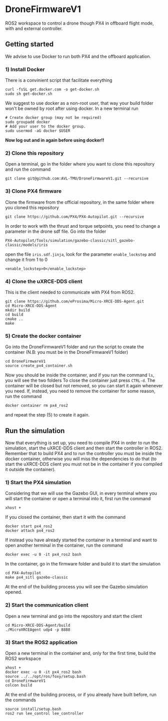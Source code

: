 # DroneFirmwareV1
ROS2 workspace to control a drone though PX4 in offboard flight mode, with and external controller.

## Getting started
We advise to use Docker to run both PX4 and the offboard application.

### 1) Install Docker
There is a convinient script that facilitate everything
```
curl -fsSL get.docker.com -o get-docker.sh
sudo sh get-docker.sh
```
We suggest to use docker as a non-root user, that way your build folder won't be owned by root after using docker. In a new terminal run
```
# Create docker group (may not be required)
sudo groupadd docker
# Add your user to the docker group.
sudo usermod -aG docker $USER
```
**Now log out and in again before using docker!!**

### 2) Clone this repository
Open a terminal, go in the folder where you want to clone this repository and run the command
```
git clone git@github.com:AVL-TMU/DroneFirmwareV1.git --recursive
```

### 3) Clone PX4 firmware
Clone the firmware from the official repository, in the same folder where you cloned this repository
```
git clone https://github.com/PX4/PX4-Autopilot.git --recursive
```
In order to work with the thrust and torque setpoints, you need to change a parameter in the drone sdf file.
Go into the folder
```
PX4-Autopilot/Tools/simulation/gazebo-classic/sitl_gazebo-classic/models/iris
```
open the file ```iris.sdf.jinja```, look for the parameter ```enable_lockstep``` and change it from 1 to 0
```
<enable_lockstep>0</enable_lockstep>
```

### 4) Clone the uXRCE-DDS client 
This is the client needed to communicate with PX4 from ROS2.
```
git clone https://github.com/eProsima/Micro-XRCE-DDS-Agent.git
cd Micro-XRCE-DDS-Agent
mkdir build
cd build
cmake ..
make
```
### 5) Create the docker container
Go into the DroneFirmwareV1 folder and run the script to create the container (N.B: you must be in the DroneFirmwareV1 folder)
```
cd DroneFirmwareV1
source create_px4_container.sh 
```
Now you should be inside the container, and if you run the command ```ls```, you will see the two folders
To close the container just press ```CTRL-d```. The container will be closed but not removed, so you can start it again whenever you need. If, instead, you need to remove the container for some reason, run the command
```
docker container rm px4_ros2
```
and repeat the step (5) to create it again.

## Run the simulation
Now that everything is set up, you need to compile PX4 in order to run the simulation, start the uXRCE-DDS client and then start the controller in ROS2.
Remember that to build PX4 and to run the controller you must be inside the docker container, otherwise you will miss the dependencies to do that (to start the uXRCE-DDS client you must not be in the container if you compiled it outside the container).

### 1) Start the PX4 simulation
Considering that we will use the Gazebo GUI, in every terminal where you will start the container or open a terminal into it, first run the command
```
xhost +
```

If you closed the container, then start it with the command
```
docker start px4_ros2
docker attach px4_ros2
```
If instead you have already started the container in a terminal and want to open another terminal in the container, run the command
```
docker exec -u 0 -it px4_ros2 bash
```
In the container, go in the firmware folder and build it to start the simulation
```
cd PX4-Autopilot
make px4_sitl gazebo-classic
```
At the end of the building process you will see the Gazebo simulation opened.

### 2) Start the communication client
Open a new terminal and go into the repository and start the client
```
cd Micro-XRCE-DDS-Agent/build
./MicroXRCEAgent udp4 -p 8888
```

### 3) Start the ROS2 application
Open a new terminal in the container and, only for the first time, build the ROS2 workspace
```
xhost +
docker exec -u 0 -it px4_ros2 bash
source ../../opt/ros/foxy/setup.bash
cd DroneFirmwareV1
colcon build
```
At the end of the building process, or if you already have built before, run the commands
```
source install/setup.bash
ros2 run lee_control lee_controller
```

